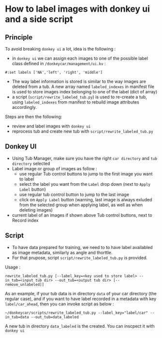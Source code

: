 # How to label images with donkey ui and a side script

## Principle 
To avoid breaking `donkey ui` a lot, idea is the following :
- in `donkey ui` we can assign each images to one of the possible label class defined in `/donkeycar/management/ui.kv` :
```
#:set labels ['NA','left', 'right', 'middle']
``` 
- The way label information is stored is similar to the way images are deleted from a tub. A new array named `labeled_indexes` in manifest file is used to store images index belonging to one of the label (dict of array)
- a script (`script/rewrite_labeled_tub.py`) is used to re-create a tub, using `labeled_indexes` from manifest to rebuild image attributes accordingly. 

Steps are then the following:
- review and label images with `donkey ui`
- reprocess tub and create new tub with `script/rewrite_labeled_tub.py`

## Donkey UI
- Using Tub Manager, make sure you have the right `car directory` and `tub directory` selected
- Label image or group of images as follow :
    - use regular Tub control buttons to jump to the first image you want to label
    - select the label you want from the `Label` drop down (next to `Apply Label` button)
    - use regular tub control button to jump to the last image 
    - click on `Apply Label` button (warning, last image is always exluded from the selected group when applying label, as well as when deleting images)
- current label of an images if shown above Tub control buttons, next to Record index

## Script
- To have data prepared for training, we need to to have label availabled as image metadata, similarly as angle and thorttle.
- For that prupose, script `script/rewrite_labeled_tub.py` is provided.

Usage :
```
rewrite_labeled_tub.py [--label_key=<key used to store label> --in_tub=<input tub dir> --out_tub=<output tub dir> [--remove_unlabeled]]
```

As an example, if your tub data is in directory `data` of your car directory (the regular case), and if you want to have label recorded in a metadata with key `label/car_ahead`, then you can invoke script as below :
```
~/donkeycar/scripts/rewrite_labeled_tub.py --label_key="label/car" --in_tub=data --out_tub=data_labeled
```
A new tub in directory `data_labeled` is the created. You can inscpect it with `donkey ui`